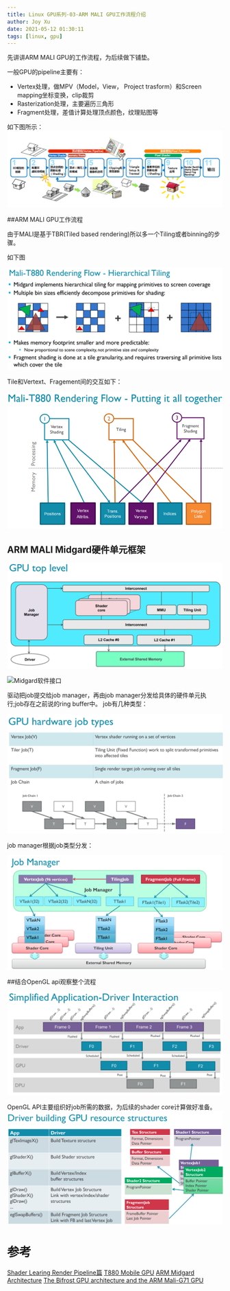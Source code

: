 ```yaml
---
title: Linux GPU系列-03-ARM MALI GPU工作流程介绍
author: Joy Xu
date: 2021-05-12 01:30:11
tags: [linux, gpu]
---
```


先讲讲ARM MALI GPU的工作流程，为后续做下铺垫。

一般GPU的pipeline主要有：
* Vertex处理，做MPV（Model，View， Project trasform）和Screen mapping坐标变换，clip裁剪
* Rasterization处理，主要遍历三角形
* Fragment处理，差值计算处理顶点颜色，纹理贴图等

如下图所示：
![GPU pipeline](/images/gpu_pipeline.png)

##ARM MALI GPU工作流程

由于MALI是基于TBR(Tiled based rendering)所以多一个Tiling或者binning的步骤。

如下图

![ARM T880 Tile](/images/t880_tile.png)

Tile和Vertext、Fragement间的交互如下：

![ARM T880 pipeline](/images/t880_pipeline.png)

## ARM MALI Midgard硬件单元框架

![Midgard的逻辑框图](/images/mali_midgard_blocks.png)

![Midgard软件接口](/images/mali_midgard_jobs_interferce.png)

驱动把job提交给job manager，再由job manager分发给具体的硬件单元执行;job存在之前说的ring buffer中。
job有几种类型：

![Midgard软件接口](/images/mali_midgard_jobs.png)

job manager根据job类型分发：

![Midgard软件接口](/images/mali_midgard_job_dispatch.png)

##结合OpenGL api观察整个流程

![Midgard软件接口](/images/mali_midgard_opengl.png)

OpenGL API主要组织好job所需的数据，为后续的shader core计算做好准备。
![Midgard软件接口](/images/mali_midgard_opengl_driver.png)

# 参考

[Shader Learing Render Pipeline篇](https://hushengstudent.blog.csdn.net/article/details/59122183)
[T880 Mobile GPU](https://pdfs.semanticscholar.org/6eea/4efe677304b6c77008e15d34ac39f1164e9e.pdf)
[ARM Midgard Architecture](https://fileadmin.cs.lth.se/cs/Education/EDAN35/guestLectures/ARM-Mali.pdf)
[The Bifrost GPU architecture and the ARM Mali-G71 GPU](https://old.hotchips.org/wp-content/uploads/hc_archives/hc28/HC28.22-Monday-Epub/HC28.22.10-GPU-HPC-Epub/HC28.22.110-Bifrost-JemDavies-ARM-v04-9.pdf)
